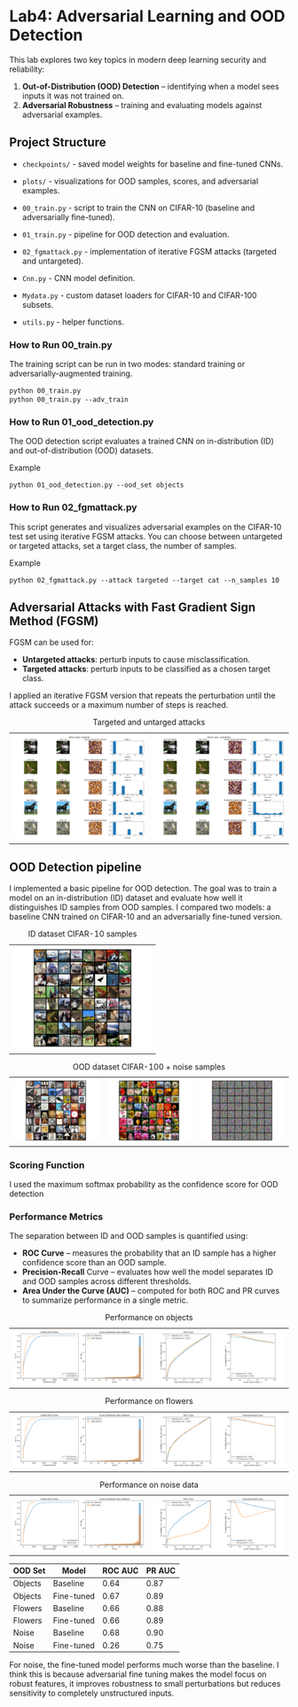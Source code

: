 # Lab4: Adversarial Learning and OOD Detection
This lab explores two key topics in modern deep learning security and reliability:

1. **Out-of-Distribution (OOD) Detection** – identifying when a model sees inputs it was not trained on.
2. **Adversarial Robustness** – training and evaluating models against adversarial examples.


## Project Structure
- `checkpoints/` - saved model weights for baseline and fine-tuned CNNs.

- `plots/` - visualizations for OOD samples, scores, and adversarial examples.

- `00_train.py` - script to train the CNN on CIFAR-10 (baseline and adversarially fine-tuned).

- `01_train.py` - pipeline for OOD detection and evaluation.

- `02_fgmattack.py` - implementation of iterative FGSM attacks (targeted and untargeted).

- `Cnn.py` - CNN model definition.

- `Mydata.py` - custom dataset loaders for CIFAR-10 and CIFAR-100 subsets.

- `utils.py` - helper functions.

### How to Run 00_train.py

The training script can be run in two modes: standard training or adversarially-augmented training.
```
python 00_train.py
python 00_train.py --adv_train
```
 
### How to Run 01_ood_detection.py

The OOD detection script evaluates a trained CNN on in-distribution (ID) and out-of-distribution (OOD) datasets.

Example
```
python 01_ood_detection.py --ood_set objects
```


### How to Run 02_fgmattack.py

This script generates and visualizes adversarial examples on the CIFAR-10 test set using iterative FGSM attacks. 
You can choose between untargeted or targeted attacks, set a target class, the number of samples.

Example 
``` 
python 02_fgmattack.py --attack targeted --target cat --n_samples 10
```

## Adversarial Attacks with Fast Gradient Sign Method (FGSM)

FGSM can be used for:

- **Untargeted attacks**: perturb inputs to cause misclassification.
- **Targeted attacks**: perturb inputs to be classified as a chosen target class.

I applied an iterative FGSM version that repeats the perturbation until the attack succeeds or a maximum number of steps is reached.


<table>
  <caption>Targeted and untarged attacks
  <tr>
    <td><img src="plots/adversarial//targeted.png" width="500"  ></td>
    <td><img src="plots/adversarial/untargeted.png" width="500" ></td>
  </tr>
</table>



## OOD Detection pipeline 
I implemented a basic pipeline for OOD detection.
The goal was to train a model on an in-distribution (ID) dataset and evaluate how well it distinguishes ID samples from OOD samples. I compared two models: a baseline CNN trained on CIFAR-10 and an adversarially fine-tuned version.

<table>
  <caption> ID dataset CIFAR-10  samples
  <tr>
    <td><img src="plots/id_samples.png" width="250"> </td>
  </tr>
</table>


<table>
  <caption> OOD dataset CIFAR-100 + noise samples
  <tr>
    <td><img src="plots/objects/ood_samples_objects.png" ></td>
    <td><img src="plots/flowers/ood_samples_flowers.png" ></td>
    <td><img src="plots/noise/ood_samples_noise.png" ></td>
  </tr>
</table>


  ### Scoring Function
  I used the maximum softmax probability as the confidence score for OOD detection


  ### Performance Metrics
  The separation between ID and OOD samples is quantified using:

  - **ROC Curve** – measures the probability that an ID sample has a higher confidence score than an OOD sample.
  - **Precision-Recall** Curve – evaluates how well the model separates ID and OOD samples across different thresholds.
  - **Area Under the Curve (AUC)** – computed for both ROC and PR curves to summarize performance in a single metric.

<table>
  <caption> Performance on objects
  <tr>
    <td><img src="plots/objects/scores_max_softmax_objects.png" ></td>
    <td><img src="plots/objects/roc_pr_max_softmax_compare.png" ></td>
  </tr>
</table>

<table>
  <caption> Performance on flowers
  <tr>
    <td><img src="plots/flowers/scores_max_softmax_flowers.png" ></td>
    <td><img src="plots/flowers/roc_pr_max_softmax_compare.png" ></td>
  </tr>
</table>

<table>
  <caption> Performance on noise data
  <tr>
    <td><img src="plots/noise/scores_max_softmax_noise.png" ></td>
    <td><img src="plots/noise/roc_pr_max_softmax_compare.png" ></td>
  </tr>
</table>



  | OOD Set | Model      | ROC AUC | PR AUC |
  | ------- | ---------- | ------- | ------ |
  | Objects | Baseline   | 0.64    |  0.87 |
  | Objects | Fine-tuned | 0.67    |  0.89  |
  | Flowers | Baseline   | 0.66    |  0.88 |
  | Flowers | Fine-tuned | 0.66    |  0.89 |
  | Noise   | Baseline   | 0.68    | 0.90 |
  | Noise   | Fine-tuned | 0.26    | 0.75 |


  For noise, the fine-tuned model performs much worse than the baseline.
  I think this is because adversarial fine tuning makes the model focus on robust features, it improves robustness to small perturbations but reduces sensitivity to completely unstructured inputs.

